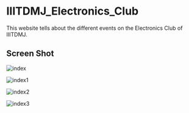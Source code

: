 # IIITDMJ_Electronics_Club
This website tells about the different events on the Electronics Club of IIITDMJ.

## Screen Shot

![index](https://user-images.githubusercontent.com/52007498/79632791-2b916500-817f-11ea-9409-e59e0423d93c.JPG)

![index1](https://user-images.githubusercontent.com/52007498/79632794-2f24ec00-817f-11ea-82be-90c7e37daf14.JPG)

![index2](https://user-images.githubusercontent.com/52007498/79632795-2fbd8280-817f-11ea-86d1-f1ea2b85d6c7.JPG)

![index3](https://user-images.githubusercontent.com/52007498/79632796-30561900-817f-11ea-8c88-6b42ada29d87.JPG)
